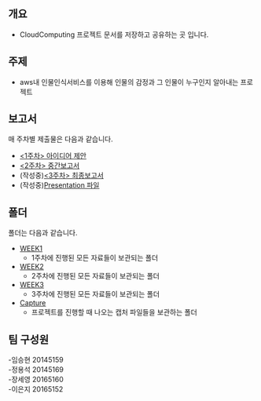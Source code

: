 ## 개요
- CloudComputing 프로젝트 문서를 저장하고 공유하는 곳 입니다.

## 주제
- aws내 인물인식서비스를 이용해 인물의 감정과 그 인물이 누구인지 알아내는 프로젝트

## 보고서
매 주차별 제출물은 다음과 같습니다.</br>
- [<1주차> 아이디어 제안](https://github.com/seoyo1/Cloud-Computing/blob/master/WEEK1/IdeaProposal.md)
- [<2주차> 중간보고서](https://github.com/seoyo1/Cloud-Computing/blob/master/WEEK2/InterimReport.md)
- (작성중)[<3주차> 최종보고서]()
- (작성중)[Presentation 파일]()

## 폴더
폴더는 다음과 같습니다.</br>
- [WEEK1](https://github.com/seoyo1/Cloud-Computing/tree/master/WEEK1)</br>
  - 1주차에 진행된 모든 자료들이 보관되는 폴더</br>
- [WEEK2](https://github.com/seoyo1/Cloud-Computing/tree/master/WEEK2)</br>
  - 2주차에 진행된 모든 자료들이 보관되는 폴더</br>
- [WEEK3](https://github.com/seoyo1/Cloud-Computing/tree/master/WEEK3)</br>
  - 3주차에 진행된 모든 자료들이 보관되는 폴더</br>
- [Capture](https://github.com/seoyo1/Cloud-Computing/tree/master/Capture)</br> 
  - 프로젝트를 진행할 때 나오는 캡처 파일들을 보관하는 폴더 


## 팀 구성원
 -임승현	20145159</br>
 -정용석	20145169</br>
 -장세영	20165160</br>
 -이은지 20165152
